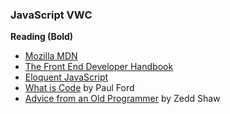 
### JavaScript VWC
**Reading (Bold)**
* [Mozilla MDN](https://developer.mozilla.org/en-US/)
* [The Front End Developer Handbook](https://frontendmasters.com/books/front-end-handbook/2017/)
* [Eloquent JavaScript](http://eloquentjavascript.net/)
* [What is Code](https://www.bloomberg.com/graphics/2015-paul-ford-what-is-code/) by Paul Ford
* [Advice from an Old Programmer](https://learnpythonthehardway.org/book/advice.html) by Zedd Shaw

